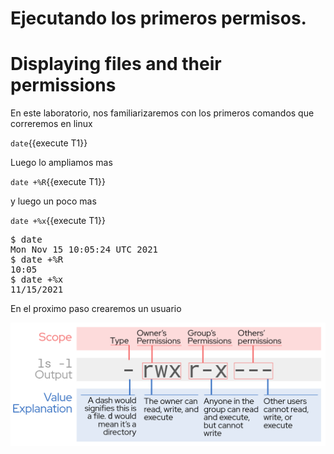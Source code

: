 # Ejecutando los primeros permisos.


# Displaying files and their permissions

En este laboratorio, nos familiarizaremos con los primeros comandos que 
correremos en linux

`date`{{execute T1}}

Luego lo ampliamos mas

`date +%R`{{execute T1}}

y luego un poco mas

`date +%x`{{execute T1}}




<pre class=file>
$ date
Mon Nov 15 10:05:24 UTC 2021
$ date +%R
10:05
$ date +%x
11/15/2021
</pre>

En el proximo paso crearemos un usuario

![permission string breakdown](./assets/lsExplanation.png)

